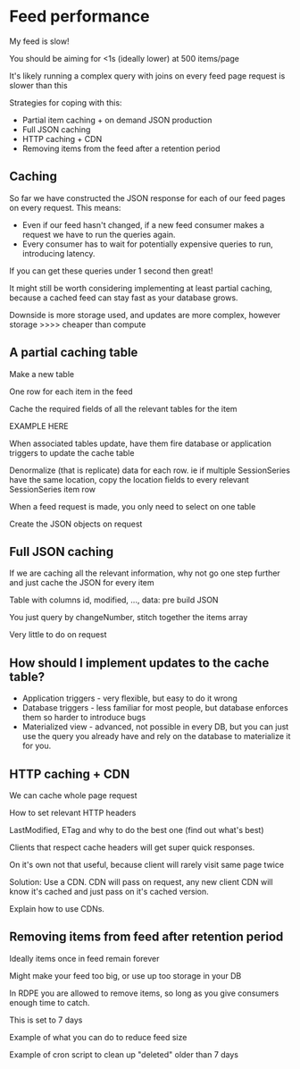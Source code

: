 # Feed performance

My feed is slow!

You should be aiming for <1s (ideally lower) at 500 items/page

It's likely running a complex query with joins on every feed page request is slower than this

Strategies for coping with this:

* Partial item caching + on demand JSON production
* Full JSON caching
* HTTP caching + CDN
* Removing items from the feed after a retention period

## Caching

So far we have constructed the JSON response for each of our feed pages on every request. This means:

* Even if our feed hasn't changed, if a new feed consumer makes a request we have to run the queries again.
* Every consumer has to wait for potentially expensive queries to run, introducing latency.

If you can get these queries under 1 second then great!

It might still be worth considering implementing at least partial caching, because a cached feed can stay fast as your database grows.

Downside is more storage used, and updates are more complex, however storage >>>> cheaper than compute

## A partial caching table

Make a new table&#x20;

One row for each item in the feed

Cache the required fields of all the relevant tables for the item

EXAMPLE HERE

When associated tables update, have them fire database or application triggers to update the cache table

Denormalize (that is replicate) data for each row. ie if multiple SessionSeries have the same location, copy the location fields to every relevant SessionSeries item row

When a feed request is made, you only need to select on one table

Create the JSON objects on request

## Full JSON caching&#x20;

If we are caching all the relevant information, why not go one step further and just cache the JSON for every item

Table with columns id, modified, ..., data: pre build JSON

You just query by changeNumber, stitch together the items array

Very little to do on request

## How should I implement updates to the cache table?

* Application triggers - very flexible, but easy to do it wrong
* Database triggers - less familiar for most people, but database enforces them so harder to introduce bugs
* Materialized view - advanced, not possible in every DB, but you can just use the query you already have and rely on the database to materialize it for you.

## HTTP caching + CDN

We can cache whole page request

How to set relevant HTTP headers

LastModified, ETag and why to do the best one (find out what's best)

Clients that respect cache headers will get super quick responses.

On it's own not that useful, because client will rarely visit same page twice

Solution: Use a CDN. CDN will pass on request, any new client CDN will know it's cached and just pass on it's cached version.

Explain how to use CDNs.

## Removing items from feed after retention period

Ideally items once in feed remain forever

Might make your feed too big, or use up too storage in your DB

In RDPE you are allowed to remove items, so long as you give consumers enough time to catch.

This is set to 7 days

Example of what you can do to reduce feed size

Example of cron script to clean up "deleted" older than 7 days
